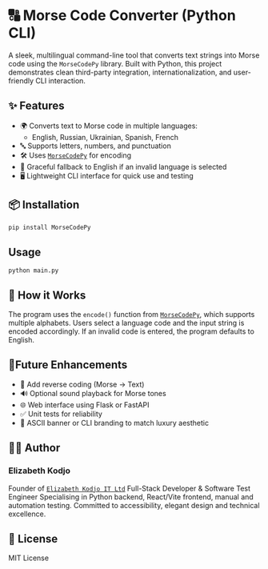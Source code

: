 # 🔠 Morse Code Converter (Python CLI)

A sleek, multilingual command-line tool that converts text strings into Morse code using the `MorseCodePy` library. Built with Python, this project demonstrates clean third-party integration, internationalization, and user-friendly CLI interaction.

## ✨ Features

- 🌍 Converts text to Morse code in multiple languages:
  - English, Russian, Ukrainian, Spanish, French
- 🔤 Supports letters, numbers, and punctuation
- 🛠️ Uses [`MorseCodePy`](https://pypi.org/project/MorseCodePy/) for encoding
- 🚫 Graceful fallback to English if an invalid language is selected
- 🖥️ Lightweight CLI interface for quick use and testing

## 📦 Installation

```bash
pip install MorseCodePy
```

## Usage

```
python main.py
```

## 🧠 How it Works

The program uses the `encode()` function from [`MorseCodePy`](https://pypi.org/project/MorseCodePy/), which supports multiple alphabets. Users select a language code and the input string is encoded accordingly. If an invalid code is entered, the program defaults to English.

## 🚀Future Enhancements

- 🔁 Add reverse coding (Morse -> Text)
- 🔊 Optional sound playback for Morse tones
- 🌐 Web interface using Flask or FastAPI
- ✅ Unit tests for reliability
- 🎨 ASCII banner or CLI branding to match luxury aesthetic

## 👩‍💻 Author

### Elizabeth Kodjo

Founder of [`Elizabeth Kodjo IT Ltd`]()
Full-Stack Developer & Software Test Engineer
Specialising in Python backend, React/Vite frontend, manual and automation testing.
Committed to accessibility, elegant design and technical excellence.

## 📜 License

MIT License
